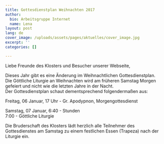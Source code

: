 ```yaml
---
title: Gottesdienstplan Weihnachten 2017
author:
  bio: Arbeitsgruppe Internet
  name: Lena
layout: post
lang: de
cover_image: /uploads/assets/pages/aktuelles/cover_image.jpg
excerpt: ''
categories: []

---
```

Liebe Freunde des Klosters und Besucher unserer Webseite,

Dieses Jahr gibt es eine Änderung im Weihnachtlichen  Gottesdienstplan. Die Göttliche Liturgie an Weihnachten wird am früheren  Samstag Morgen gefeiert und nicht wie die letzten Jahre in der Nacht.  
 Der Gottesdienstplan schaut dementsprechend folgendermaßen aus:

Freitag, 06 Januar, 17 Uhr - Gr. Apodypnon, Morgengottesdienst

Samstag, 07 Januar, 6:40 - Stunden  
                                   7:00 - Göttliche Liturgie

Die Bruderschaft des Klosters lädt herzlich alle Teilnehmer des  Gottesdienstes am Samstag zu einem festlichen Essen (Trapeza) nach der  Liturgie ein.
